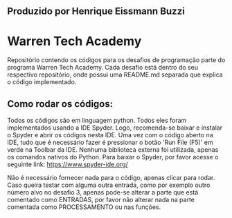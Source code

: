 ## Produzido por Henrique Eissmann Buzzi
# Warren Tech Academy

Repositório contendo os códigos para os desafios de programação parte do programa Warren Tech Academy.
Cada desafio está dentro do seu respectivo repositório, onde possui uma README.md separada que explica o código implementado.

## Como rodar os códigos:
Todos os códigos são em linguagem python. Todos eles foram implementados usando a IDE Spyder.
Logo, recomenda-se baixar e instalar o Spyder e abrir os códigos nesta IDE. Uma vez com o código aberto na IDE, tudo que é necessário fazer é pressionar o botão 'Run File (F5)' em verde na Toolbar da IDE. Nenhuma biblioteca externa foi utilizada, apenas os comandos nativos do Python.
Para baixar o Spyder, por favor acesse o seguinte link: https://www.spyder-ide.org/

Não é necessário fornecer nada para o código, apenas clicar para rodar. Caso queira testar com alguma outra entrada, como por exemplo outro número alvo no desafio 3, apenas pode-se alterar a parte que está comentado como ENTRADAS, por favor não alterar nada na parte comentada como PROCESSAMENTO ou nas funções.

